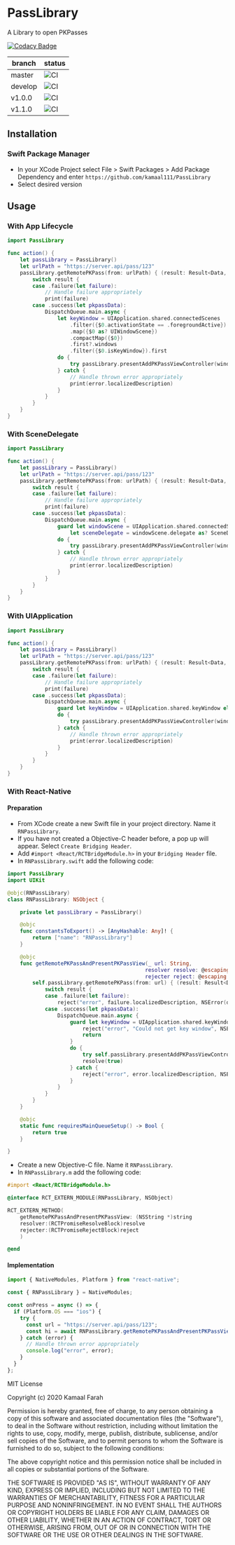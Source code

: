 # PassLibrary

A Library to open PKPasses

[![Codacy Badge](https://app.codacy.com/project/badge/Grade/93f62ad927354005bace45e6bff5346f)](https://www.codacy.com/manual/kamaal111/PassLibrary?utm_source=github.com&utm_medium=referral&utm_content=kamaal111/PassLibrary&utm_campaign=Badge_Grade)

| branch  | status                                                                                        |
| ------- | --------------------------------------------------------------------------------------------- |
| master  | ![CI](https://github.com/kamaal111/PassLibrary/workflows/CI/badge.svg?branch=master)          |
| develop | ![CI](https://github.com/kamaal111/PassLibrary/workflows/CI/badge.svg?branch=develop)         |
| v1.0.0  | ![CI](https://github.com/kamaal111/PassLibrary/workflows/CI/badge.svg?branch=release%2F1.0.0) |
| v1.1.0  | ![CI](https://github.com/kamaal111/PassLibrary/workflows/CI/badge.svg?branch=release%2F1.1.0) |

## Installation

### Swift Package Manager

- In your XCode Project select File > Swift Packages > Add Package Dependency and enter `https://github.com/kamaal111/PassLibrary`
- Select desired version

## Usage

### With App Lifecycle

```swift
import PassLibrary

func action() {
    let passLibrary = PassLibrary()
    let urlPath = "https://server.api/pass/123"
    passLibrary.getRemotePKPass(from: urlPath) { (result: Result<Data, Error>) in
        switch result {
        case .failure(let failure):
            // Handle failure appropriately
            print(failure)
        case .success(let pkpassData):
            DispatchQueue.main.async {
                let keyWindow = UIApplication.shared.connectedScenes
                    .filter({$0.activationState == .foregroundActive})
                    .map({$0 as? UIWindowScene})
                    .compactMap({$0})
                    .first?.windows
                    .filter({$0.isKeyWindow}).first
                do {
                    try passLibrary.presentAddPKPassViewController(window: keyWindow, pkpassData: pkpassData)
                } catch {
                    // Handle thrown error appropriately
                    print(error.localizedDescription)
                }
            }
        }
    }
}
```

### With SceneDelegate

```swift
import PassLibrary

func action() {
    let passLibrary = PassLibrary()
    let urlPath = "https://server.api/pass/123"
    passLibrary.getRemotePKPass(from: urlPath) { (result: Result<Data, Error>) in
        switch result {
        case .failure(let failure):
            // Handle failure appropriately
            print(failure)
        case .success(let pkpassData):
            DispatchQueue.main.async {
                guard let windowScene = UIApplication.shared.connectedScenes.first as? UIWindowScene,
                    let sceneDelegate = windowScene.delegate as? SceneDelegate else { return }
                do {
                    try passLibrary.presentAddPKPassViewController(window: sceneDelegate.window, pkpassData: pkpassData)
                } catch {
                    // Handle thrown error appropriately
                    print(error.localizedDescription)
                }
            }
        }
    }
}
```

### With UIApplication

```swift
import PassLibrary

func action() {
    let passLibrary = PassLibrary()
    let urlPath = "https://server.api/pass/123"
    passLibrary.getRemotePKPass(from: urlPath) { (result: Result<Data, Error>) in
        switch result {
        case .failure(let failure):
            // Handle failure appropriately
            print(failure)
        case .success(let pkpassData):
            DispatchQueue.main.async {
                guard let keyWindow = UIApplication.shared.keyWindow else { return }
                do {
                    try passLibrary.presentAddPKPassViewController(window: keyWindow, pkpassData: pkpassData)
                } catch {
                    // Handle thrown error appropriately
                    print(error.localizedDescription)
                }
            }
        }
    }
}
```

### With React-Native

#### Preparation

- From XCode create a new Swift file in your project directory. Name it `RNPassLibrary`.
- If you have not created a Objective-C header before, a pop up will appear. Select `Create Bridging Header`.
- Add `#import <React/RCTBridgeModule.h>` in your `Bridging Header` file.
- In `RNPassLibrary.swift` add the following code:

```swift
import PassLibrary
import UIKit

@objc(RNPassLibrary)
class RNPassLibrary: NSObject {

    private let passLibrary = PassLibrary()

    @objc
    func constantsToExport() -> [AnyHashable: Any]! {
        return ["name": "RNPassLibrary"]
    }

    @objc
    func getRemotePKPassAndPresentPKPassView(_ url: String,
                                            resolver resolve: @escaping RCTPromiseResolveBlock,
                                            rejecter reject: @escaping RCTPromiseRejectBlock) {
        self.passLibrary.getRemotePKPass(from: url) { (result: Result<Data, Error>) in
            switch result {
            case .failure(let failure):
                reject("error", failure.localizedDescription, NSError(domain: failure.localizedDescription, code: 400, userInfo: nil))
            case .success(let pkpassData):
                DispatchQueue.main.async {
                    guard let keyWindow = UIApplication.shared.keyWindow else {
                        reject("error", "Could not get key window", NSError(domain: "Could not get key window", code: 400, userInfo: nil))
                        return
                    }
                    do {
                        try self.passLibrary.presentAddPKPassViewController(window: keyWindow, pkpassData: pkpassData)
                        resolve(true)
                    } catch {
                        reject("error", error.localizedDescription, NSError(domain: error.localizedDescription, code: 400, userInfo: nil))
                    }
                }
            }
        }
    }

    @objc
    static func requiresMainQueueSetup() -> Bool {
        return true
    }

}
```

- Create a new Objective-C file. Name it `RNPassLibrary`.
- In `RNPassLibrary.m` add the following code:

```objectivec
#import <React/RCTBridgeModule.h>

@interface RCT_EXTERN_MODULE(RNPassLibrary, NSObject)

RCT_EXTERN_METHOD(
    getRemotePKPassAndPresentPKPassView: (NSString *)string
    resolver:(RCTPromiseResolveBlock)resolve
    rejecter:(RCTPromiseRejectBlock)reject
    )

@end
```

#### Implementation

```javascript
import { NativeModules, Platform } from "react-native";

const { RNPassLibrary } = NativeModules;

const onPress = async () => {
  if (Platform.OS === "ios") {
    try {
      const url = "https://server.api/pass/123";
      const hi = await RNPassLibrary.getRemotePKPassAndPresentPKPassView(url);
    } catch (error) {
      // Handle thrown error appropriately
      console.log("error", error);
    }
  }
};
```

MIT License

Copyright (c) 2020 Kamaal Farah

Permission is hereby granted, free of charge, to any person obtaining a copy
of this software and associated documentation files (the "Software"), to deal
in the Software without restriction, including without limitation the rights
to use, copy, modify, merge, publish, distribute, sublicense, and/or sell
copies of the Software, and to permit persons to whom the Software is
furnished to do so, subject to the following conditions:

The above copyright notice and this permission notice shall be included in all
copies or substantial portions of the Software.

THE SOFTWARE IS PROVIDED "AS IS", WITHOUT WARRANTY OF ANY KIND, EXPRESS OR
IMPLIED, INCLUDING BUT NOT LIMITED TO THE WARRANTIES OF MERCHANTABILITY,
FITNESS FOR A PARTICULAR PURPOSE AND NONINFRINGEMENT. IN NO EVENT SHALL THE
AUTHORS OR COPYRIGHT HOLDERS BE LIABLE FOR ANY CLAIM, DAMAGES OR OTHER
LIABILITY, WHETHER IN AN ACTION OF CONTRACT, TORT OR OTHERWISE, ARISING FROM,
OUT OF OR IN CONNECTION WITH THE SOFTWARE OR THE USE OR OTHER DEALINGS IN THE
SOFTWARE.

